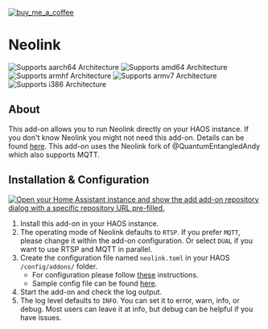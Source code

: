 [![buy_me_a_coffee](https://img.shields.io/badge/If%20you%20like%20it-Buy%20me%20a%20coffee-yellow.svg?style=for-the-badge)](https://www.buymeacoffee.com/dirkmaucher)

# Neolink

![Supports aarch64 Architecture][aarch64-shield]
![Supports amd64 Architecture][amd64-shield]
![Supports armhf Architecture][armhf-shield]
![Supports armv7 Architecture][armv7-shield]
![Supports i386 Architecture][i386-shield]

## About

This add-on allows you to run Neolink directly on your HAOS instance. If you don't know Neolink you might not need this add-on. Details can be found [here](https://github.com/QuantumEntangledAndy/neolink). This add-on uses the Neolink fork of @QuantumEntangledAndy which also supports MQTT.

## Installation & Configuration

[![Open your Home Assistant instance and show the add add-on repository dialog with a specific repository URL pre-filled.](https://my.home-assistant.io/badges/supervisor_add_addon_repository.svg)](https://my.home-assistant.io/redirect/supervisor_add_addon_repository/?repository_url=https%3A%2F%2Fgithub.com%2Fdm82m%2Fhassio-addons)

1. Install this add-on in your HAOS instance.
2. The operating mode of Neolink defaults to `RTSP`. If you prefer `MQTT`, please change it within the add-on configuration. Or select `DUAL` if you want to use RTSP and MQTT in parallel.
3. Create the configuration file named `neolink.toml` in your HAOS `/config/addons/` folder.
   - For configuration please follow [these](https://github.com/QuantumEntangledAndy/neolink#configuration) instructions.
   - Sample config file can be found [here](https://raw.githubusercontent.com/QuantumEntangledAndy/neolink/master/sample_config.toml).
4. Start the add-on and check the log output.
5. The log level defaults to `INFO`. You can set it to error, warn, info, or debug. Most users can leave it at info, but debug can be helpful if you have issues.

<!--

Notes to developers after forking or using the github template feature:
- While developing comment out the 'image' key from 'example/config.yaml' to make the supervisor build the addon
  - Remember to put this back when pushing up your changes.
- When you merge to the 'main' branch of your repository a new build will be triggered.
  - Make sure you adjust the 'version' key in 'example/config.yaml' when you do that.
  - Make sure you update 'example/CHANGELOG.md' when you do that.
  - The first time this runs you might need to adjust the image configuration on github container registry to make it public
- Adjust the 'image' key in 'example/config.yaml' so it points to your username instead of 'home-assistant'.
  - This is where the build images will be published to.
- Rename the example directory.
  - The 'slug' key in 'example/config.yaml' should match the directory name.
- Adjust all keys/url's that points to 'home-assistant' to now point to your user/fork.
- Share your repository on the forums https://community.home-assistant.io/c/projects/9
- Do awesome stuff!
 -->

[aarch64-shield]: https://img.shields.io/badge/aarch64-yes-green.svg?style=for-the-badge
[amd64-shield]: https://img.shields.io/badge/amd64-yes-green.svg?style=for-the-badge
[armhf-shield]: https://img.shields.io/badge/armhf-yes-green.svg?style=for-the-badge
[armv7-shield]: https://img.shields.io/badge/armv7-yes-green.svg?style=for-the-badge
[i386-shield]: https://img.shields.io/badge/i386-yes-green.svg?style=for-the-badge
